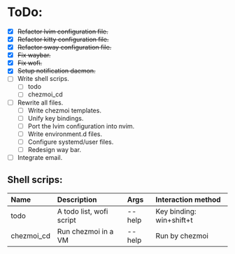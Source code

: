 # ToDo:

* [X] ~~Refactor lvim configuration file.~~
* [X] ~~Refactor kitty configuration file.~~
* [X] ~~Refactor sway configuration file.~~
* [X] ~~Fix waybar.~~
* [X] ~~Fix wofi.~~
* [X] ~~Setup notification daemon.~~
* [ ] Write shell scrips.
    * [ ] todo
    * [ ] chezmoi_cd
* [ ] Rewrite all files.
    * [ ] Write chezmoi templates.
    * [ ] Unify key bindings.
    * [ ] Port the lvim configuration into nvim.
    * [ ] Write environment.d files.
    * [ ] Configure systemd/user files.
    * [ ] Redesign way bar.
* [ ] Integrate email.

## Shell scrips:

| Name       | Description              | Args   | Interaction method       |
|:-----------|:-------------------------|:-------|:-------------------------|
| todo       | A todo list, wofi script | --help | Key binding: win+shift+t |
| chezmoi_cd | Run chezmoi in a VM      | --help | Run by chezmoi           |
